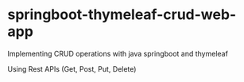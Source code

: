 # springboot-thymeleaf-crud-web-app
Implementing CRUD operations with java springboot and thymeleaf

Using Rest APIs (Get, Post, Put, Delete)
